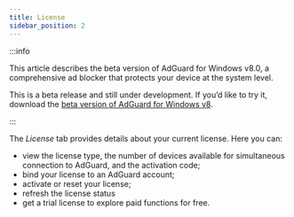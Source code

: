 ```yaml
---
title: License
sidebar_position: 2
---
```


:::info

This article describes the beta version of AdGuard for Windows v8.0, a comprehensive ad blocker that protects your device at the system level.

This is a beta release and still under development. If you’d like to try it, download the [beta version of AdGuard for Windows v8](https://agrd.io/adguard_for_windows_8_beta).

:::

The *License* tab provides details about your current license. Here you can:

- view the license type, the number of devices available for simultaneous connection to AdGuard, and the activation code;
- bind your license to an AdGuard account;
- activate or reset your license;
- refresh the license status
- get a trial license to explore paid functions for free.
